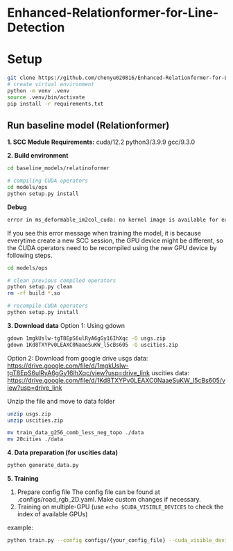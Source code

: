 # Enhanced-Relationformer-for-Line-Detection

# Setup
```sh
git clone https://github.com/chenyu020816/Enhanced-Relationformer-for-Line-Detection.git
# create virtual environment
python -m venv .venv
source .venv/bin/activate
pip install -r requirements.txt
```


## Run baseline model (Relationformer)
**1. SCC Module Requirements:** cuda/12.2 python3/3.9.9 gcc/9.3.0

**2. Build environment**

```sh
cd baseline_models/relatinoformer

# compiling CUDA operators
cd models/ops
python setup.py install
```
**Debug**
```sh
error in ms_deformable_im2col_cuda: no kernel image is available for execution on the device
```
If you see this error message when training the model, it is because everytime create a new SCC session, the GPU device might be different, so the CUDA operators need to be recompiled using the new GPU device by following steps.
```sh
cd models/ops

# clean previous compiled operators
python setup.py clean
rm -rf build *.so

# recompile CUDA operators
python setup.py install
```

**3. Download data**
Option 1: Using gdown
```sh
gdown 1mgkUslw-tgT8EpS6ulRyA6gGy16IhXqc -O usgs.zip
gdown 1Kd8TXYPv0LEAXC0NaaeSuKW_l5cBs605 -O uscities.zip
```
Option 2: Download from google drive
usgs data: https://drive.google.com/file/d/1mgkUslw-tgT8EpS6ulRyA6gGy16IhXqc/view?usp=drive_link
uscities data: https://drive.google.com/file/d/1Kd8TXYPv0LEAXC0NaaeSuKW_l5cBs605/view?usp=drive_link

Unzip the file and move to data folder
```sh
unzip usgs.zip
unzip uscities.zip

mv train_data_g256_comb_less_neg_topo ./data
mv 20cities ./data
```

**4. Data preparation (for uscities data)**
```sh
python generate_data.py
```

**5. Training**
1. Prepare config file
The config file can be found at .configs/road_rgb_2D.yaml. Make custom changes if necessary.
2. Training on multiple-GPU (use ```echo $CUDA_VISIBLE_DEVICES``` to check the index of available GPUs)

example:
```sh
python train.py --config configs/{your_config_file} --cuda_visible_device 0 1
```